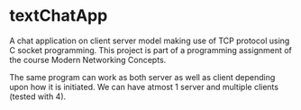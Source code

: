 # textChatApp
A chat application on client server model making use of TCP protocol using C socket programming. This project is part of a programming assignment of the course Modern Networking Concepts.

The same program can work as both server as well as client depending upon how it is initiated. We can have atmost 1 server and multiple clients (tested with 4).

